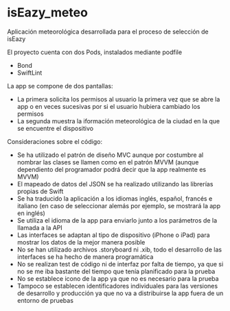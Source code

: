 # isEazy_meteo

Aplicación meteorológica desarrollada para el proceso de selección de isEazy

El proyecto cuenta con dos Pods, instalados mediante podfile
  - Bond
  - SwiftLint
  
La app se compone de dos pantallas:
  - La primera solicita los permisos al usuario la primera vez que se abre la app o en veces sucesivas por si el usuario hubiera cambiado los permisos
  - La segunda muestra la iformación meteorológica de la ciudad en la que se encuentre el dispositivo
  
Consideraciones sobre el código:
  - Se ha utilizado el patrón de diseño MVC aunque por costumbre al nombrar las clases se llamen como en el patrón MVVM (aunque dependiento del programador podrá decir que la app realmente es MVVM)
  - El mapeado de datos del JSON se ha realizado utilizando las librerías propias de Swift
  - Se ha traducido la aplicación a los idiomas inglés, español, francés e italiano (en caso de seleccionar alemás por ejemplo, se mostrará la app en inglés)
  - Se utiliza el idioma de la app para enviarlo junto a los parámetros de la llamada a la API
  - Las interfaces se adaptan al tipo de dispositivo (iPhone o iPad) para mostrar los datos de la mejor manera posible
  - No se han utilizado archivos .storyboard ni .xib, todo el desarrollo de las interfaces se ha hecho de manera programática
  - No se realizan test de código ni de interfaz por falta de tiempo, ya que si no se me iba bastante del tiempo que tenía planificado para la prueba
  - No se establece icono de la app ya que no es necesario para la prueba
  - Tampoco se establecen identificadores individuales para las versiones de desarrollo y producción ya que no va a distribuirse la app fuera de un entorno de pruebas
